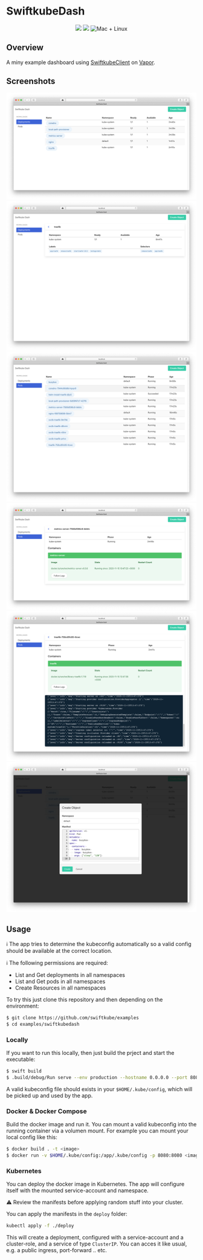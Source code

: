 # SwiftkubeDash

<p align="center">
	<img src="https://img.shields.io/badge/Swift-5.2-orange.svg" />
	<img src="https://img.shields.io/badge/SwiftkubeClient-0.1.0-blue.svg" />
	<img src="https://img.shields.io/badge/platforms-mac+linux-brightgreen.svg?style=flat" alt="Mac + Linux" />
</p>

## Overview

A miny example dashboard using [SwiftkubeClient](https://github.com/swiftkube/client) on [Vapor](https://github.com/vaopr/vapor).

## Screenshots

![Deployments](./Screenshots/deployments.png)
![Deployment](./Screenshots/one-deployment.png)
![Pods](./Screenshots/pods.png)
![Pod](./Screenshots/one-pod.png)
![Logs](./Screenshots/logs.png)
![Create](./Screenshots/create-object.png)

## Usage

:information_source: The app tries to determine the kubeconfig automatically so a valid config should be available at the correct location.

:information_source: The following permissions are required:

- List and Get deployments in all namespaces
- List and Get pods in all namespaces
- Create Resources in all namespaces


To try this just clone this repository and then depending on the environment:

```bash
$ git clone https://github.com/swiftkube/examples
$ cd examples/swiftkubedash
```

### Locally

If you want to run this locally, then just build the prject and start the executable:

```bash
$ swift build
$ .build/debug/Run serve --env production --hostname 0.0.0.0 --port 8080
```

A valid kubeconfig file should exists in your `$HOME/.kube/config`, which will be picked up and used by the app.

### Docker & Docker Compose

Build the docker image and run it. You can mount a valid kubeconfig into the running container via a volumen mount. For example you can mount your local config like this:

```bash
$ docker build . -t <image>
$ docker run -v $HOME/.kube/config:/app/.kube/config -p 8080:8080 <image> 
```

### Kubernetes

You can deploy the docker image in Kubernetes. The app will configure itself with the mounted service-account and namespace.

:warning: Review the manifests before applying random stuff into your cluster.

You can apply the manifests in the `deploy` folder:

```bash
kubectl apply -f ./deploy
```

This will create a deployment, configured with a service-account and a cluster-role, and a service of type `ClusterIP`. You can acces it like usual, e.g. a public ingress, port-forward .. etc.
